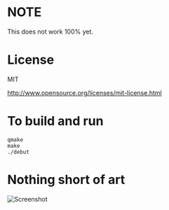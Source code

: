 # NOTE

This does not work 100% yet.

# License

MIT

http://www.opensource.org/licenses/mit-license.html

# To build and run

    qmake
    make
    ./debut

# Nothing short of art

![Screenshot](https://github.com/tatsh/debut/raw/master/screenshot.png "Nothing short of art right here")
